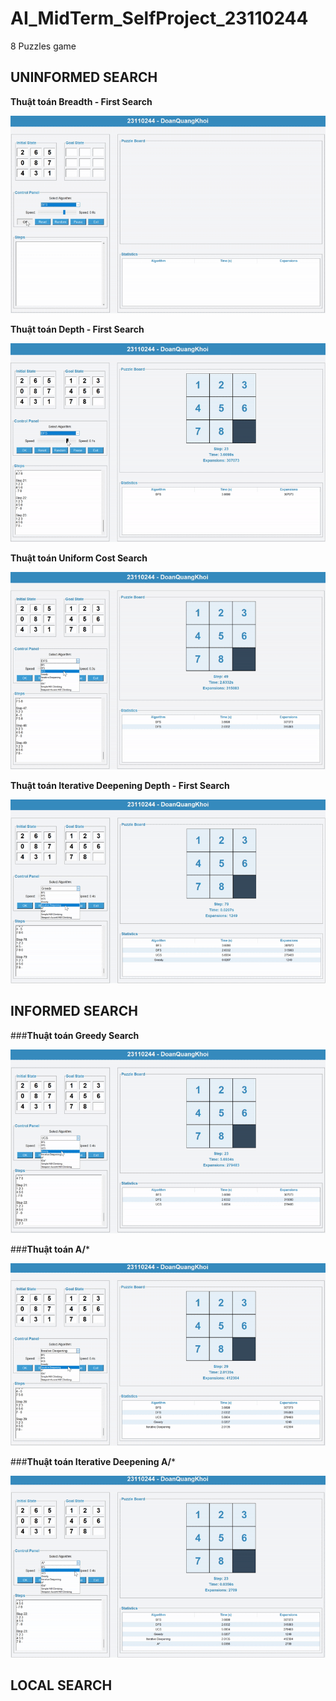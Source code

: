 # AI_MidTerm_SelfProject_23110244
8 Puzzles game


## UNINFORMED SEARCH

**Thuật toán Breadth - First Search**

![BFS](GIF/BFS_GIF.gif)


**Thuật toán Depth - First Search**

![DFS](GIF/DFS_GIF.gif)


**Thuật toán Uniform Cost Search**

![UCS](GIF/UCS_GIF.gif)


**Thuật toán Iterative Deepening Depth - First Search**

![Iterative Deepening](GIF/IDDFS_GIF.gif)





## INFORMED SEARCH

###**Thuật toán Greedy Search**

![Greedy Search](GIF/GreedySearch_GIF.gif)


###**Thuật toán A/***

![DFS](GIF/A_Star_GIF.gif)


###**Thuật toán Iterative Deepening A/***

![DFS](GIF/IDA_Star_GIF.gif)


## LOCAL SEARCH

